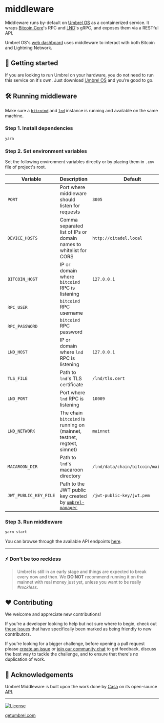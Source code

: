 # middleware

Middleware runs by-default on [Umbrel OS](https://github.com/getumbrel/umbrel-os) as a containerized service. It wraps [Bitcoin Core](https://github.com/bitcoin/bitcoin)'s RPC and [LND](https://github.com/lightningnetwork/lnd)'s gRPC, and exposes them via a RESTful API.

Umbrel OS's [web dashboard](https://github.com/getumbrel/umbrel-dashboard) uses middleware to interact with both Bitcoin and Lightning Network.

## 🚀 Getting started

If you are looking to run Umbrel on your hardware, you do not need to run this service on it's own. Just download [Umbrel OS](https://github.com/getumbrel/umbrel-os/releases) and you're good to go.

## 🛠 Running middleware

Make sure a [`bitcoind`](https://github.com/bitcoin/bitcoin) and [`lnd`](https://github.com/lightningnetwork/lnd) instance is running and available on the same machine.

### Step 1. Install dependencies

```sh
yarn
```

### Step 2. Set environment variables

Set the following environment variables directly or by placing them in `.env` file of project's root.

| Variable              | Description                                                                                           | Default                            |
| --------------------- | ----------------------------------------------------------------------------------------------------- | ---------------------------------- |
| `PORT`                | Port where middleware should listen for requests                                                      | `3005`                             |
| `DEVICE_HOSTS`        | Comma separated list of IPs or domain names to whitelist for CORS                                     | `http://citadel.local`              |
| `BITCOIN_HOST`        | IP or domain where `bitcoind` RPC is listening                                                        | `127.0.0.1`                        |
| `RPC_USER`            | `bitcoind` RPC username                                                                               |                                    |
| `RPC_PASSWORD`        | `bitcoind` RPC password                                                                               |                                    |
| `LND_HOST`            | IP or domain where `lnd` RPC is listening                                                             | `127.0.0.1`                        |
| `TLS_FILE`            | Path to `lnd`'s TLS certificate                                                                       | `/lnd/tls.cert`                    |
| `LND_PORT`            | Port where `lnd` RPC is listening                                                                     | `10009`                            |
| `LND_NETWORK`         | The chain `bitcoind` is running on (mainnet, testnet, regtest, simnet)                                | `mainnet`                          |
| `MACAROON_DIR`        | Path to `lnd`'s macaroon directory                                                                    | `/lnd/data/chain/bitcoin/mainnet/` |
| `JWT_PUBLIC_KEY_FILE` | Path to the JWT public key created by [`umbrel-manager`](https://github.com/getumbrel/umbrel-manager) | `/jwt-public-key/jwt.pem`          |

### Step 3. Run middleware

```sh
yarn start
```

You can browse through the available API endpoints [here](https://github.com/getumbrel/umbrel-middleware/tree/master/routes/v1).

---

### ⚡️ Don't be too reckless

> Umbrel is still in an early stage and things are expected to break every now and then. We **DO NOT** recommend running it on the mainnet with real money just yet, unless you want to be really _#reckless_.

## ❤️ Contributing

We welcome and appreciate new contributions!

If you're a developer looking to help but not sure where to begin, check out [these issues](https://github.com/getumbrel/umbrel-middleware/issues?q=is%3Aissue+is%3Aopen+label%3A%22good+first+issue%22) that have specifically been marked as being friendly to new contributors.

If you're looking for a bigger challenge, before opening a pull request please [create an issue](https://github.com/getumbrel/umbrel-middleware/issues/new/choose) or [join our community chat](https://t.me/getumbrel) to get feedback, discuss the best way to tackle the challenge, and to ensure that there's no duplication of work.

## 🙏 Acknowledgements

Umbrel Middleware is built upon the work done by [Casa](https://github.com/casa) on its open-source [API](https://github.com/Casa/Casa-Node-API).

---

[![License](https://img.shields.io/github/license/getumbrel/umbrel-middleware?color=%235351FB)](https://github.com/getumbrel/umbrel-middleware/blob/master/LICENSE)

[getumbrel.com](https://getumbrel.com)
